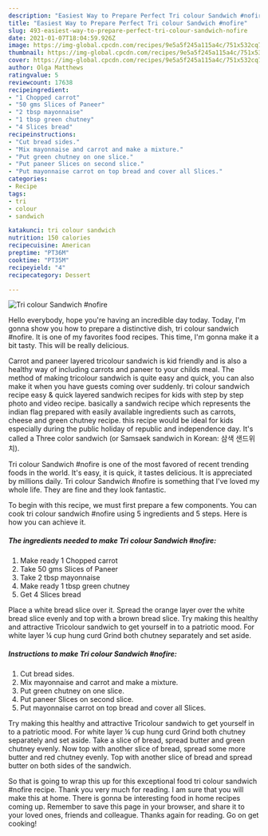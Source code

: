 ```yaml
---
description: "Easiest Way to Prepare Perfect Tri colour Sandwich #nofire"
title: "Easiest Way to Prepare Perfect Tri colour Sandwich #nofire"
slug: 493-easiest-way-to-prepare-perfect-tri-colour-sandwich-nofire
date: 2021-01-07T18:04:59.926Z
image: https://img-global.cpcdn.com/recipes/9e5a5f245a115a4c/751x532cq70/tri-colour-sandwich-nofire-recipe-main-photo.jpg
thumbnail: https://img-global.cpcdn.com/recipes/9e5a5f245a115a4c/751x532cq70/tri-colour-sandwich-nofire-recipe-main-photo.jpg
cover: https://img-global.cpcdn.com/recipes/9e5a5f245a115a4c/751x532cq70/tri-colour-sandwich-nofire-recipe-main-photo.jpg
author: Olga Matthews
ratingvalue: 5
reviewcount: 17638
recipeingredient:
- "1 Chopped carrot"
- "50 gms Slices of Paneer"
- "2 tbsp mayonnaise"
- "1 tbsp green chutney"
- "4 Slices bread"
recipeinstructions:
- "Cut bread sides."
- "Mix mayonnaise and carrot and make a mixture."
- "Put green chutney on one slice."
- "Put paneer Slices on second slice."
- "Put mayonnaise carrot on top bread and cover all Slices."
categories:
- Recipe
tags:
- tri
- colour
- sandwich

katakunci: tri colour sandwich 
nutrition: 150 calories
recipecuisine: American
preptime: "PT36M"
cooktime: "PT35M"
recipeyield: "4"
recipecategory: Dessert

---
```



![Tri colour Sandwich #nofire](https://img-global.cpcdn.com/recipes/9e5a5f245a115a4c/751x532cq70/tri-colour-sandwich-nofire-recipe-main-photo.jpg)

Hello everybody, hope you're having an incredible day today. Today, I'm gonna show you how to prepare a distinctive dish, tri colour sandwich #nofire. It is one of my favorites food recipes. This time, I'm gonna make it a bit tasty. This will be really delicious.

Carrot and paneer layered tricolour sandwich is kid friendly and is also a healthy way of including carrots and paneer to your childs meal. The method of making tricolour sandwich is quite easy and quick, you can also make it when you have guests coming over suddenly. tri colour sandwich recipe easy &amp; quick layered sandwich recipes for kids with step by step photo and video recipe. basically a sandwich recipe which represents the indian flag prepared with easily available ingredients such as carrots, cheese and green chutney recipe. this recipe would be ideal for kids especially during the public holiday of republic and independence day. It&#39;s called a Three color sandwich (or Samsaek sandwich in Korean: 삼색 샌드위치).

Tri colour Sandwich #nofire is one of the most favored of recent trending foods in the world. It's easy, it is quick, it tastes delicious. It is appreciated by millions daily. Tri colour Sandwich #nofire is something that I've loved my whole life. They are fine and they look fantastic.


To begin with this recipe, we must first prepare a few components. You can cook tri colour sandwich #nofire using 5 ingredients and 5 steps. Here is how you can achieve it.

<!--inarticleads1-->

##### The ingredients needed to make Tri colour Sandwich #nofire:

1. Make ready 1 Chopped carrot
1. Take 50 gms Slices of Paneer
1. Take 2 tbsp mayonnaise
1. Make ready 1 tbsp green chutney
1. Get 4 Slices bread


Place a white bread slice over it. Spread the orange layer over the white bread slice evenly and top with a brown bread slice. Try making this healthy and attractive Tricolour sandwich to get yourself in to a patriotic mood. For white layer ¼ cup hung curd Grind both chutney separately and set aside. 

<!--inarticleads2-->

##### Instructions to make Tri colour Sandwich #nofire:

1. Cut bread sides.
1. Mix mayonnaise and carrot and make a mixture.
1. Put green chutney on one slice.
1. Put paneer Slices on second slice.
1. Put mayonnaise carrot on top bread and cover all Slices.


Try making this healthy and attractive Tricolour sandwich to get yourself in to a patriotic mood. For white layer ¼ cup hung curd Grind both chutney separately and set aside. Take a slice of bread, spread butter and green chutney evenly. Now top with another slice of bread, spread some more butter and red chutney evenly. Top with another slice of bread and spread butter on both sides of the sandwich. 

So that is going to wrap this up for this exceptional food tri colour sandwich #nofire recipe. Thank you very much for reading. I am sure that you will make this at home. There is gonna be interesting food in home recipes coming up. Remember to save this page in your browser, and share it to your loved ones, friends and colleague. Thanks again for reading. Go on get cooking!
